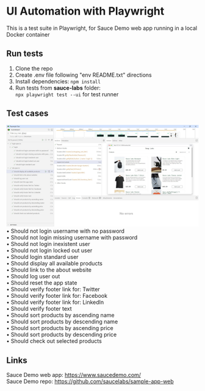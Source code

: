 # UI Automation with Playwright

This is a test suite in Playwright, for Sauce Demo web app running in a local Docker container  

## Run tests
1. Clone the repo
2. Create .env file following "env README.txt" directions
3. Install dependencies: `npm install`
4. Run tests from **sauce-labs** folder:  
   `npx playwright test --ui` for test runner

## Test cases
![screenshot](https://github.com/egaraujo/sauce-labs-ui-automation/blob/a473b5a514a2e5fed244559b67fb72ca6e7f7370/screenshot.jpg)
• Should not login username with no password  
• Should not login missing username with password  
• Should not login inexistent user  
• Should not login locked out user  
• Should login standard user  
• Should display all available products  
• Should link to the about website  
• Should log user out  
• Should reset the app state  
• Should verify footer link for: Twitter  
• Should verify footer link for: Facebook  
• Should verify footer link for: LinkedIn  
• Should verify footer text  
• Should sort products by ascending name  
• Should sort products by descending name  
• Should sort products by ascending price  
• Should sort products by descending price  
• Should check out selected products  

## Links
Sauce Demo web app: https://www.saucedemo.com/  
Sauce Demo repo: https://github.com/saucelabs/sample-app-web
